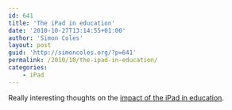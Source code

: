 ```yaml
---
id: 641
title: 'The iPad in education'
date: '2010-10-27T13:14:55+01:00'
author: 'Simon Coles'
layout: post
guid: 'http://simoncoles.org/?p=641'
permalink: /2010/10/the-ipad-in-education/
categories:
    - iPad
---
```


Really interesting thoughts on the [impact of the iPad in education](http://speirs.org/blog/2010/10/19/ipads-curriculum-for-excellence-and-the-next-generation.html).